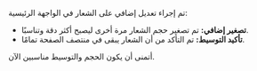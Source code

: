 تم إجراء تعديل إضافي على الشعار في الواجهة الرئيسية:

- **تصغير إضافي:** تم تصغير حجم الشعار مرة أخرى ليصبح أكثر دقة وتناسبًا.
- **تأكيد التوسيط:** تم التأكد من أن الشعار يبقى في منتصف الصفحة تمامًا.

أتمنى أن يكون الحجم والتوسيط مناسبين الآن.